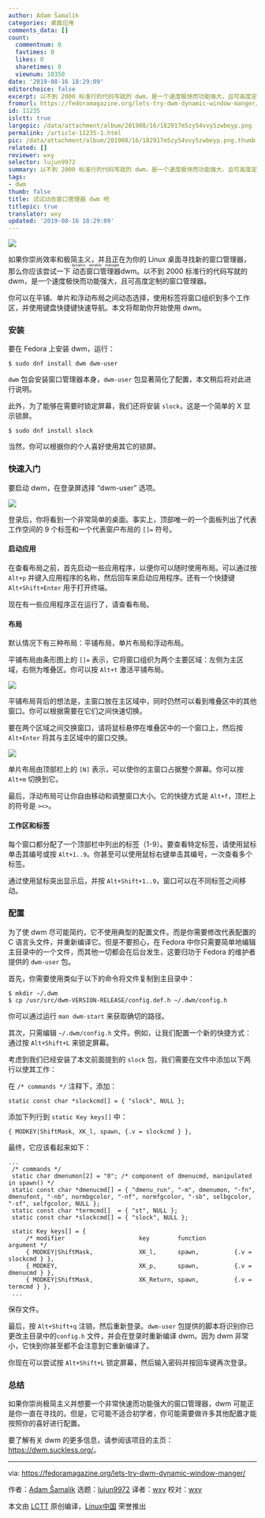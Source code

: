 ```yaml
---
author: Adam Šamalík
categories: 桌面应用
comments_data: []
count:
  commentnum: 0
  favtimes: 0
  likes: 0
  sharetimes: 0
  viewnum: 10350
date: '2019-08-16 18:29:09'
editorchoice: false
excerpt: 以不到 2000 标准行的代码写就的 dwm，是一个速度极快而功能强大，且可高度定制的窗口管理器。
fromurl: https://fedoramagazine.org/lets-try-dwm-dynamic-window-manger/
id: 11235
islctt: true
largepic: /data/attachment/album/201908/16/182917m5zy54vvy5zwbeyp.png
permalink: /article-11235-1.html
pic: /data/attachment/album/201908/16/182917m5zy54vvy5zwbeyp.png.thumb.jpg
related: []
reviewer: wxy
selector: lujun9972
summary: 以不到 2000 标准行的代码写就的 dwm，是一个速度极快而功能强大，且可高度定制的窗口管理器。
tags:
- dwm
thumb: false
title: 试试动态窗口管理器 dwm 吧
titlepic: true
translator: wxy
updated: '2019-08-16 18:29:09'
---
```


![](/data/attachment/album/201908/16/182917m5zy54vvy5zwbeyp.png)


如果你崇尚效率和极简主义，并且正在为你的 Linux 桌面寻找新的窗口管理器，那么你应该尝试一下<ruby> 动态窗口管理器 <rt>  dynamic window manager </rt></ruby> dwm。以不到 2000 标准行的代码写就的 dwm，是一个速度极快而功能强大，且可高度定制的窗口管理器。


你可以在平铺、单片和浮动布局之间动态选择，使用标签将窗口组织到多个工作区，并使用键盘快捷键快速导航。本文将帮助你开始使用 dwm。


### 安装


要在 Fedora 上安装 dwm，运行：



```
$ sudo dnf install dwm dwm-user
```

`dwm` 包会安装窗口管理器本身，`dwm-user` 包显著简化了配置，本文稍后将对此进行说明。


此外，为了能够在需要时锁定屏幕，我们还将安装 `slock`，这是一个简单的 X 显示锁屏。



```
$ sudo dnf install slock
```

当然，你可以根据你的个人喜好使用其它的锁屏。


### 快速入门


要启动 dwm，在登录屏选择 “dwm-user” 选项。


![](/data/attachment/album/201908/16/182929bc33e3pbrpx3ey4r.png)


登录后，你将看到一个非常简单的桌面。事实上，顶部唯一的一个面板列出了代表工作空间的 9 个标签和一个代表窗户布局的 `[]=` 符号。


#### 启动应用


在查看布局之前，首先启动一些应用程序，以便你可以随时使用布局。可以通过按 `Alt+p` 并键入应用程序的名称，然后回车来启动应用程序。还有一个快捷键 `Alt+Shift+Enter` 用于打开终端。


现在有一些应用程序正在运行了，请查看布局。


#### 布局


默认情况下有三种布局：平铺布局，单片布局和浮动布局。


平铺布局由条形图上的 `[]=` 表示，它将窗口组织为两个主要区域：左侧为主区域，右侧为堆叠区。你可以按 `Alt+t` 激活平铺布局。


![](/data/attachment/album/201908/16/182940dt6go8b2k66qt9q1.png)


平铺布局背后的想法是，主窗口放在主区域中，同时仍然可以看到堆叠区中的其他窗口。你可以根据需要在它们之间快速切换。


要在两个区域之间交换窗口，请将鼠标悬停在堆叠区中的一个窗口上，然后按 `Alt+Enter` 将其与主区域中的窗口交换。


![](/data/attachment/album/201908/16/182952rv2xc7k2o8tcz7oo.png)


单片布局由顶部栏上的 `[N]` 表示，可以使你的主窗口占据整个屏幕。你可以按 `Alt+m` 切换到它。


最后，浮动布局可让你自由移动和调整窗口大小。它的快捷方式是 `Alt+f`，顶栏上的符号是 `><>`。


#### 工作区和标签


每个窗口都分配了一个顶部栏中列出的标签（1-9）。要查看特定标签，请使用鼠标单击其编号或按 `Alt+1..9`。你甚至可以使用鼠标右键单击其编号，一次查看多个标签。


通过使用鼠标突出显示后，并按 `Alt+Shift+1..9`，窗口可以在不同标签之间移动。


### 配置


为了使 dwm 尽可能简约，它不使用典型的配置文件。而是你需要修改代表配置的 C 语言头文件，并重新编译它。但是不要担心，在 Fedora 中你只需要简单地编辑主目录中的一个文件，而其他一切都会在后台发生，这要归功于 Fedora 的维护者提供的 `dwm-user` 包。


首先，你需要使用类似于以下的命令将文件复制到主目录中：



```
$ mkdir ~/.dwm
$ cp /usr/src/dwm-VERSION-RELEASE/config.def.h ~/.dwm/config.h
```

你可以通过运行 `man dwm-start` 来获取确切的路径。


其次，只需编辑 `~/.dwm/config.h` 文件。例如，让我们配置一个新的快捷方式：通过按 `Alt+Shift+L` 来锁定屏幕。


考虑到我们已经安装了本文前面提到的 `slock` 包，我们需要在文件中添加以下两行以使其工作：


在 `/* commands */` 注释下，添加：



```
static const char *slockcmd[] = { "slock", NULL };
```

添加下列行到 `static Key keys[]` 中：



```
{ MODKEY|ShiftMask, XK_l, spawn, {.v = slockcmd } },
```

最终，它应该看起来如下：



```
...
 /* commands */
 static char dmenumon[2] = "0"; /* component of dmenucmd, manipulated in spawn() */
 static const char *dmenucmd[] = { "dmenu_run", "-m", dmenumon, "-fn", dmenufont, "-nb", normbgcolor, "-nf", normfgcolor, "-sb", selbgcolor, "-sf", selfgcolor, NULL };
 static const char *termcmd[]  = { "st", NULL };
 static const char *slockcmd[] = { "slock", NULL };

 static Key keys[] = {
     /* modifier                     key        function        argument */
     { MODKEY|ShiftMask,             XK_l,      spawn,          {.v = slockcmd } },
     { MODKEY,                       XK_p,      spawn,          {.v = dmenucmd } },
     { MODKEY|ShiftMask,             XK_Return, spawn,          {.v = termcmd } },
 ...
```

保存文件。


最后，按 `Alt+Shift+q` 注销，然后重新登录。`dwm-user` 包提供的脚本将识别你已更改主目录中的`config.h` 文件，并会在登录时重新编译 dwm。因为 dwm 非常小，它快到你甚至都不会注意到它重新编译了。


你现在可以尝试按 `Alt+Shift+L` 锁定屏幕，然后输入密码并按回车键再次登录。


### 总结


如果你崇尚极简主义并想要一个非常快速而功能强大的窗口管理器，dwm 可能正是你一直在寻找的。但是，它可能不适合初学者，你可能需要做许多其他配置才能按照你的喜好进行配置。


要了解有关 dwm 的更多信息，请参阅该项目的主页： <https://dwm.suckless.org/>。




---


via: <https://fedoramagazine.org/lets-try-dwm-dynamic-window-manger/>


作者：[Adam Šamalík](https://fedoramagazine.org/author/asamalik/) 选题：[lujun9972](https://github.com/lujun9972) 译者：[wxy](https://github.com/wxy) 校对：[wxy](https://github.com/wxy)


本文由 [LCTT](https://github.com/LCTT/TranslateProject) 原创编译，[Linux中国](https://linux.cn/) 荣誉推出